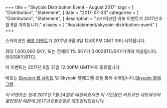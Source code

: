 +++
title = "Skycoin Distribution Event - August 2017"
tags = [
    "Distribution",
    "Statement",
]
date = "2017-07-23"
categories = [
    "Distribution",
    "Statement",
]
description = "스카이코인 배포 이벤트가 2017년 8월 8일 개최됩니다."
aliases = [
	"/ko/statement/skycoin-distribution-event"
]
+++

스카이코인 [ 배포 이벤트](https://www.skycoin.net/distribution/)가 2017년 8월 8일 12:00PM GMT 부터 시작됩니다.

최대 1,000,000 SKY, 또는 전체의 1% SKY가 0.002BTC/SKY가격에 제공됩니다.(500SKY/BTC).

이 이벤트는 2017년 8월 31일 12:00PM GMT부로 종료됩니다.

배포는 [Skycoin 웹 사이트](https://www.skycoin.net/) 및 Skycoin 텔레그램 봇을  통해 수행됩니다.[Skycoin 텔레그램](https://t.me/Skycoin).

*이 이벤트는 원래 2017년 7월 24일로 예정되었지만 이 기간동안 비트코인 네트워크의 불안정성 때문에 2017년 8월 8일로 재조정되었습니다.*
